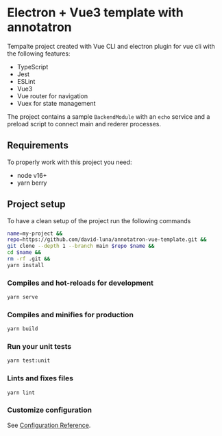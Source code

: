 # Electron + Vue3 template with annotatron

Tempalte project created with Vue CLI and electron plugin for vue cli with the following features:

- TypeScript
- Jest
- ESLint
- Vue3
- Vue router for navigation
- Vuex for state management

The project contains a sample `BackendModule` with an `echo` service and a preload script
to connect main and rederer processes.

## Requirements

To properly work with this project you need:

- node v16+
- yarn berry

## Project setup

To have a clean setup of the project run the following commands

```sh
name=my-project &&
repo=https://github.com/david-luna/annotatron-vue-template.git &&
git clone --depth 1 --branch main $repo $name &&
cd $name &&
rm -rf .git &&
yarn install
```

### Compiles and hot-reloads for development

```sh
yarn serve
```

### Compiles and minifies for production

```sh
yarn build
```

### Run your unit tests

```sh
yarn test:unit
```

### Lints and fixes files

```sh
yarn lint
```

### Customize configuration

See [Configuration Reference](https://cli.vuejs.org/config/).
